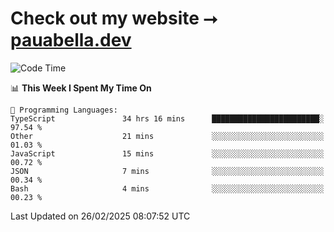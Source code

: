 # Check out my website ⭢ [pauabella.dev](https://pauabella.dev)

<!--START_SECTION:waka-->
![Code Time](http://img.shields.io/badge/Code%20Time-4%2C132%20hrs%203%20mins-blue)

📊 **This Week I Spent My Time On** 

```text
💬 Programming Languages: 
TypeScript               34 hrs 16 mins      ████████████████████████░   97.54 % 
Other                    21 mins             ░░░░░░░░░░░░░░░░░░░░░░░░░   01.03 % 
JavaScript               15 mins             ░░░░░░░░░░░░░░░░░░░░░░░░░   00.72 % 
JSON                     7 mins              ░░░░░░░░░░░░░░░░░░░░░░░░░   00.34 % 
Bash                     4 mins              ░░░░░░░░░░░░░░░░░░░░░░░░░   00.23 % 
```


 Last Updated on 26/02/2025 08:07:52 UTC
<!--END_SECTION:waka-->
